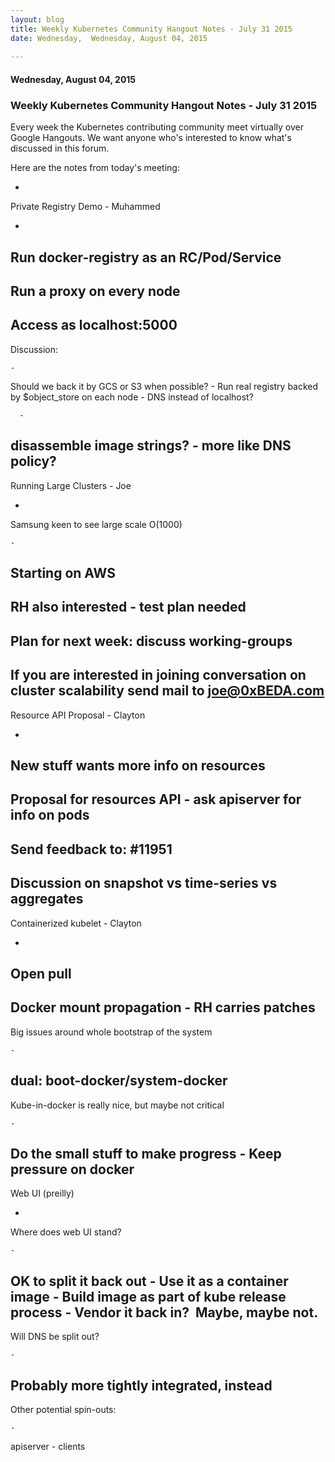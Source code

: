 ```yaml
---
layout: blog
title: Weekly Kubernetes Community Hangout Notes - July 31 2015
date: Wednesday,  Wednesday, August 04, 2015 
 
---
```

#### Wednesday, August 04, 2015 
### Weekly Kubernetes Community Hangout Notes - July 31 2015 
Every week the Kubernetes contributing community meet virtually over Google Hangouts. We want anyone who's interested to know what's discussed in this forum.  
  
Here are the notes from today's meeting:  
  
  

- 
Private Registry Demo - Muhammed

  - 
Run docker-registry as an RC/Pod/Service
  - 
Run a proxy on every node
  - 
Access as localhost:5000
  - 
Discussion:

    - 
Should we back it by GCS or S3 when possible?
    - 
Run real registry backed by $object\_store on each node
    - 
DNS instead of localhost?

      - 
disassemble image strings?
      - 
more like DNS policy?
- 
Running Large Clusters - Joe

  - 
Samsung keen to see large scale O(1000)

    - 
Starting on AWS
  - 
RH also interested - test plan needed
  - 
Plan for next week: discuss working-groups
  - 
If you are interested in joining conversation on cluster scalability send mail to [joe@0xBEDA.com](mailto:joe@0xBEDA.com)
- 
Resource API Proposal - Clayton

  - 
New stuff wants more info on resources
  - 
Proposal for resources API - ask apiserver for info on pods
  - 
Send feedback to: #11951
  - 
Discussion on snapshot vs time-series vs aggregates
- 
Containerized kubelet - Clayton

  - 
Open pull
  - 
Docker mount propagation - RH carries patches
  - 
Big issues around whole bootstrap of the system

    - 
dual: boot-docker/system-docker
  - 
Kube-in-docker is really nice, but maybe not critical

    - 
Do the small stuff to make progress
    - 
Keep pressure on docker
- 
Web UI (preilly)

  - 
Where does web UI stand?

    - 
OK to split it back out
    - 
Use it as a container image
    - 
Build image as part of kube release process
    - 
Vendor it back in? &nbsp;Maybe, maybe not.
  - 
Will DNS be split out?

    - 
Probably more tightly integrated, instead
  - 
Other potential spin-outs:

    - 
apiserver
    - clients
